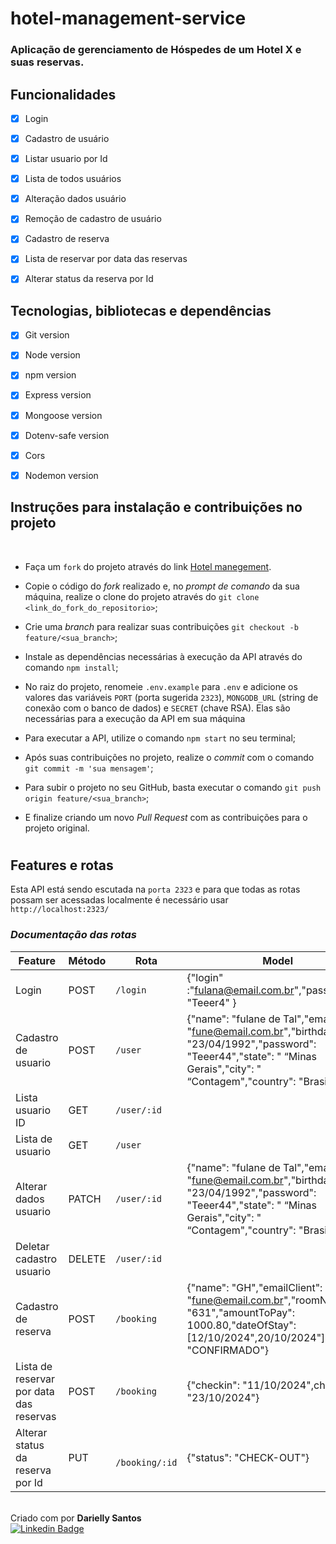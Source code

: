 # hotel-management-service
### Aplicação de gerenciamento de Hóspedes de um Hotel X e suas reservas.
## **Funcionalidades**

- [x] Login
- [x] Cadastro de usuário
- [x] Listar usuario por Id
- [x] Lista de todos usuários
- [x] Alteração dados usuário
- [x] Remoção de cadastro de usuário
- [x] Cadastro de reserva
- [x] Lista de reservar por data das reservas
- [x] Alterar status da reserva por Id


## **Tecnologias, bibliotecas e dependências**


- [x] Git version
- [x] Node version
- [x] npm version
- [x] Express version
- [x] Mongoose version
- [x] Dotenv-safe version
- [x] Cors
- [x] Nodemon version 


## **Instruções para instalação e contribuições no projeto**

<br>

- Faça um `fork` do projeto através do link [Hotel manegement](https://github.com/Dariellysantos/hotel-management-service.git).

- Copie o código do _fork_ realizado e, no _prompt de comando_ da sua máquina, realize o clone do projeto através do `git clone <link_do_fork_do_repositorio>`;

- Crie uma _branch_ para realizar suas contribuições `git checkout -b feature/<sua_branch>`;

- Instale as dependências necessárias à execução da API através do comando `npm install`;

- No raiz do projeto, renomeie `.env.example` para `.env` e adicione os valores das variáveis `PORT` (porta sugerida `2323`), `MONGODB_URL` (string de conexão com o banco de dados) e `SECRET` (chave RSA). Elas são necessárias para a execução da API em sua máquina

- Para executar a API, utilize o comando `npm start` no seu terminal;

- Após suas contribuições no projeto, realize o _commit_ com o comando `git commit -m 'sua mensagem'`;

- Para subir o projeto no seu GitHub, basta executar o comando `git push origin feature/<sua_branch>`;

- E finalize criando um novo _Pull Request_ com as contribuições para o projeto original.
<h1 align="center">

## **Features e rotas**

Esta API está sendo escutada na `porta 2323` e para que todas as rotas possam ser acessadas localmente é necessário usar `http://localhost:2323/` 

### _Documentação das rotas_

| Feature                                | Método | Rota |      Model                    |
| -------------------------------------- | ------ | ---------------------------- |----------------|
| Login                                  | POST   | `/login`|  {"login" :"fulana@email.com.br","password": "Teeer4" }|                                                  
 Cadastro de usuario                    | POST   | `/user`  |{"name": "fulane de Tal","email": "fune@email.com.br","birthday": "23/04/1992","password": "Teeer44","state": " “Minas Gerais","city": " “Contagem","country": "Brasil"}|                                  
 Lista usuario ID                                   | GET    | `/user/:id`                     |
| Lista de usuario                     | GET    | `/user`                 |
| Alterar dados usuario                           | PATCH    | `/user/:id`              | {"name": "fulane de Tal","email": "fune@email.com.br","birthday": "23/04/1992","password": "Teeer44","state": " “Minas Gerais","city": " “Contagem","country": "Brasil"}|
Deletar cadastro usuario                         | DELETE    | `/user/:id`            |
|Cadastro de reserva     | POST   | `/booking`          |{"name": "GH","emailClient": "fune@email.com.br","roomNumber": "631","amountToPay": 1000.80,"dateOfStay": [12/10/2024",20/10/2024"],"status": "CONFIRMADO"}| 
 Lista de reservar por data das reservas                         | POST    | `/booking`            | {"checkin": "11/10/2024",checkout": "23/10/2024"}
|Alterar status da reserva por Id | PUT    | ` /booking/:id` |{"status": "CHECK-OUT"}
   
   <br>Criado com por **Darielly Santos** <br>
[![Linkedin Badge](https://img.shields.io/badge/-Darielly%20Santos-blue?style=flat-square&logo=Linkedin&logoColor=white)](https://www.linkedin.com/in/darielly-santos/)
